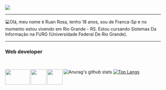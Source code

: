 <img align="center" src="https://i.pinimg.com/originals/bd/56/5d/bd565dcc0a556add0b0a0ed6b26d686e.gif"></img>
<hr>
<p>💻Olá, meu nome é Ruan Rosa, tenho 18 anos, sou de Franca-Sp e no momento estou vivendo em Rio Grande - RS. Estou cursando Sistemas Da Informação na FURG (Universidade Federal De Rio Grande).</p>
<hr>
<h3>Web developer</h3><br>

<img align="left" height="50" width="80" src="https://media.tenor.com/images/07084a784c728740f58cf6375a947af2/tenor.gif"></img>
<img align="left" height="50" width="50" src="https://i.imgur.com/l2WrqGz.png"></img>
<img align="left" height="50" width="50" src="https://i.imgur.com/Y8LVLML.gif"></img>



![Anurag's github stats](https://github-readme-stats.vercel.app/api?username=RuanRosa&show_icons=true&theme=dracula)
[![Top Langs](https://github-readme-stats.vercel.app/api/top-langs/?username=RuanRosa&show_icons=true&theme=dracula)](https://github.com/anuraghazra/github-readme-stats)

